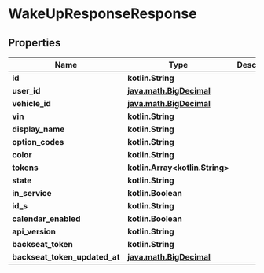 
# WakeUpResponseResponse

## Properties
Name | Type | Description | Notes
------------ | ------------- | ------------- | -------------
**id** | **kotlin.String** |  |  [optional]
**user_id** | [**java.math.BigDecimal**](java.math.BigDecimal.md) |  |  [optional]
**vehicle_id** | [**java.math.BigDecimal**](java.math.BigDecimal.md) |  |  [optional]
**vin** | **kotlin.String** |  |  [optional]
**display_name** | **kotlin.String** |  |  [optional]
**option_codes** | **kotlin.String** |  |  [optional]
**color** | **kotlin.String** |  |  [optional]
**tokens** | **kotlin.Array&lt;kotlin.String&gt;** |  |  [optional]
**state** | **kotlin.String** |  |  [optional]
**in_service** | **kotlin.Boolean** |  |  [optional]
**id_s** | **kotlin.String** |  |  [optional]
**calendar_enabled** | **kotlin.Boolean** |  |  [optional]
**api_version** | **kotlin.String** |  |  [optional]
**backseat_token** | **kotlin.String** |  |  [optional]
**backseat_token_updated_at** | [**java.math.BigDecimal**](java.math.BigDecimal.md) |  |  [optional]



